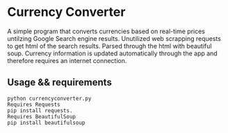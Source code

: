 # Currency Converter 
A simple program that converts currencies based on real-time prices untilzing Google Search engine results.
Unutilized  web scrapping requests to get html of the search results. Parsed through the html with beautiful soup.
Currency information is updated automatically through the app and therefore requires an internet connection. 
## Usage && requirements
```
python currencyconverter.py
Requires Requests
pip install requests.
Requires BeautifulSoup
pip install beautifulsoup
